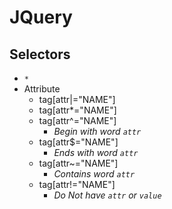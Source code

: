 # JQuery
## Selectors
- `*`
- Attribute
    - tag[attr|="NAME"]
    - tag[attr*="NAME"]
    - tag[attr^="NAME"]
        - _Begin with word `attr`_
    - tag[attr$="NAME"]
        - _Ends with word `attr`_
    - tag[attr~="NAME"]
        - _Contains word `attr`_
    - tag[attr!="NAME"]
        - _Do Not have `attr` or `value`_
    
